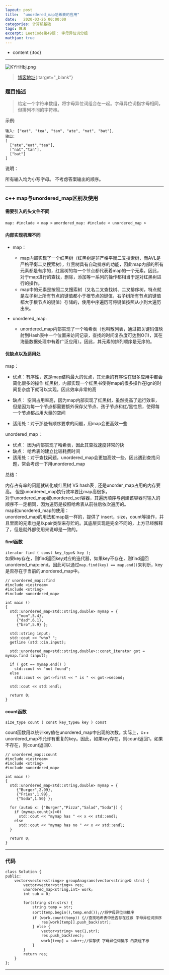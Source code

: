 ```yaml
---
layout: post
title:  "unordered_map哈希表的应用"
date:   2020-03-26 00:00:00
categories: 计算机基础
tags: 算法
excerpt: LeetCode第49题： 字母异位词分组
mathjax: true
---
```

* content
{:toc}
---

![KYHHbj.png](https://s2.ax1x.com/2019/10/23/KYHHbj.png)



> [博客地址](https://dufaxing.com){:target="_blank"}


### 题目描述

>给定一个字符串数组，将字母异位词组合在一起。字母异位词指字母相同，但排列不同的字符串。<br>

示例:
```
输入: ["eat", "tea", "tan", "ate", "nat", "bat"],
输出:
[
  ["ate","eat","tea"],
  ["nat","tan"],
  ["bat"]
]
```
说明：

所有输入均为小写字母。
不考虑答案输出的顺序。


---

### c++ map与unordered_map区别及使用

#### 需要引入的头文件不同

`map: #include < map >`
`unordered_map: #include < unordered_map >`

#### 内部实现机理不同
- map： 
  - map内部实现了一个红黑树（红黑树是非严格平衡二叉搜索树，而AVL是严格平衡二叉搜索树），红黑树具有自动排序的功能，因此map内部的所有元素都是有序的，红黑树的每一个节点都代表着map的一个元素。因此，对于map进行的查找，删除，添加等一系列的操作都相当于是对红黑树进行的操作。
  - map中的元素是按照二叉搜索树（又名二叉查找树、二叉排序树，特点就是左子树上所有节点的键值都小于根节点的键值，右子树所有节点的键值都大于根节点的键值）存储的，使用中序遍历可将键值按照从小到大遍历出来。

- unordered_map: 
  - unordered_map内部实现了一个哈希表（也叫散列表，通过把关键码值映射到Hash表中一个位置来访问记录，查找的时间复杂度可达到O(1)，其在海量数据处理中有着广泛应用）。因此，其元素的排列顺序是无序的。


#### 优缺点以及适用处

map：

- 优点：有序性，这是map结构最大的优点，其元素的有序性在很多应用中都会简化很多的操作
红黑树，内部实现一个红黑书使得map的很多操作在lgn的时间复杂度下就可以实现，因此效率非常的高
- 缺点： 空间占用率高，因为map内部实现了红黑树，虽然提高了运行效率，但是因为每一个节点都需要额外保存父节点、孩子节点和红/黑性质，使得每一个节点都占用大量的空间

- 适用处：对于那些有顺序要求的问题，用map会更高效一些

 

unordered_map：

- 优点： 因为内部实现了哈希表，因此其查找速度非常的快
- 缺点： 哈希表的建立比较耗费时间
- 适用处：对于查找问题，unordered_map会更加高效一些，因此遇到查找问题，常会考虑一下用unordered_map

总结：

内存占有率的问题就转化成红黑树 VS hash表 , 还是unorder_map占用的内存要高。
但是unordered_map执行效率要比map高很多。<br>
对于unordered_map或unordered_set容器，其遍历顺序与创建该容器时输入的顺序不一定相同，因为遍历是按照哈希表从前往后依次遍历的。<br>
map和unordered_map的使用：<br>
unordered_map的用法和map是一样的，提供了 insert，size，count等操作，并且里面的元素也是以pair类型来存贮的。其底层实现是完全不同的，上方已经解释了，但是就外部使用来说却是一致的。


#### find函数

`iterator find ( const key_type& key );`<br>
如果key存在，则find返回key对应的迭代器，如果key不存在，则find返回unordered_map::end。因此可以通过`map.find(key) == map.end()`来判断，key是否存在于当前的unordered_map中。


```
// unordered_map::find
#include <iostream>
#include <string>
#include <unordered_map>

int main ()
{
  std::unordered_map<std::string,double> mymap = {
     {"mom",5.4},
     {"dad",6.1},
     {"bro",5.9} };

  std::string input;
  std::cout << "who? ";
  getline (std::cin,input);

  std::unordered_map<std::string,double>::const_iterator got = mymap.find (input);

  if ( got == mymap.end() )
    std::cout << "not found";
  else
    std::cout << got->first << " is " << got->second;

  std::cout << std::endl;

  return 0;
}
```

#### count函数

`size_type count ( const key_type& key ) const`

count函数用以统计key值在unordered_map中出现的次数。实际上，c++ unordered_map不允许有重复的key。因此，如果key存在，则count返回1，如果不存在，则count返回0.

```
// unordered_map::count
#include <iostream>
#include <string>
#include <unordered_map>

int main ()
{
  std::unordered_map<std::string,double> mymap = {
     {"Burger",2.99},
     {"Fries",1.99},
     {"Soda",1.50} };

  for (auto& x: {"Burger","Pizza","Salad","Soda"}) {
    if (mymap.count(x)>0)
      std::cout << "mymap has " << x << std::endl;
    else
      std::cout << "mymap has no " << x << std::endl;
  }

  return 0;
}
```

---

### 代码

```
class Solution {
public:
    vector<vector<string>> groupAnagrams(vector<string>& strs) {
        vector<vector<string>> res;
        unordered_map<string,int> work;
        int sub = 0;

        for(string str:strs) {
            string temp = str;
            sort(temp.begin(),temp.end());//将字母异位词排序
            if (work.count(temp)) {//查找哈希表中是否存在过该 字母异位词排序
                res[work[temp]].push_back(str);
            } else {
                vector<string> vec(1,str);
                res.push_back(vec);
                work[temp] = sub++;//保存该 字母异位词排序 的数组下标
            }
        }
        return res;
    }
};
```

---
